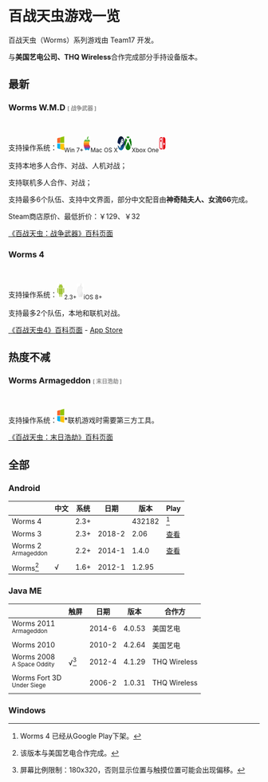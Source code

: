 <style>
img{display:inline; height:1em; width:1em}
.windows{background:url(windows.svg)}
.mac{background:url(mac.svg)}
.ios{background:url(ios.svg)}
.steam{background:url(steam.svg)}
.xbox{background:url(xbox.svg)}
.switch{background:url(nintendoswitch.svg)}
</style>

# 百战天虫游戏一览

百战天虫（Worms）系列游戏由 Team17 开发。

与**美国艺电公司、THQ Wireless**合作完成部分手持设备版本。

## 最新

### Worms W.M.D <span style="font-size:.68em; opacity:.5; ">[ 战争武器 ]</span>

![](https://steamcdn-a.akamaihd.net/steam/apps/327030/header.jpg)

支持操作系统：<img src="/img/os/windows.svg" style="height:2em" /><sub>Win 7+</sub><img src="/img/os/mac.svg" style="height:2em" /><sub>Mac OS X</sub><img src="/img/os/steam.svg" style="height:2em" /><img src="/img/os/xboxone.svg" style="height:2em"><sub>Xbox One</sub><img src="/img/os/nintendoswitch.svg" style="height:2em" />

支持本地多人合作、对战、人机对战；

支持联机多人合作、对战；

支持最多6个队伍、支持中文界面，部分中文配音由**神奇陆夫人、女流66**完成。

Steam商店原价、最低折价：￥129、￥32

[《百战天虫：战争武器》百科页面](wmd/index.md)

### Worms 4

![](https://is1-ssl.mzstatic.com/image/thumb/Purple49/v4/52/c7/8d/52c78dd7-2e99-255c-b7d1-63c3b2c56038/pr_source.png/434x0w.png)

支持操作系统：<img src="/img/os/android.svg" style="height:2em" /><sub>2.3+</sub><img src="/img/os/ios.svg" style="height:2em" /><sub>iOS 8+</sub>

支持最多2个队伍，本地和联机对战。

[《百战天虫4》百科页面]() - [App Store](https://apps.apple.com/cn/app/worms-4/id981535263)

## 热度不减

### Worms Armageddon <span style="font-size:.68em; opacity:.5; ">[ 末日浩劫 ]</span>

![](https://steamcdn-a.akamaihd.net/steam/apps/217200/header.jpg)

支持操作系统：<img src="/img/os/windows.svg" style="height:2em" />*联机游戏时需要第三方工具。

[《百战天虫：末日浩劫》百科页面](armageddon/index.md)

## 全部

### Android

|                                  | 中文 | 系统 | 日期   | 版本   | Play                                                         |
| -------------------------------- | ---- | ---- | ------ | ------ | ------------------------------------------------------------ |
| Worms 4                          |      | 2.3+ |        | 432182 | [^w4play]                                                    |
| Worms 3                          |      | 2.3+ | 2018-2 | 2.06   | [查看](https://play.google.com/store/apps/details?id=com.worms3.app) |
| Worms 2<br><sup>Armageddon</sup> |      | 2.2+ | 2014-1 | 1.4.0  | [查看](https://play.google.com/store/apps/details?id=com.worms2armageddon.app) |
| Worms[^wnaea]                    | √    | 1.6+ | 2012-1 | 1.2.95 |                                                              |

[^w4play]: Worms 4 已经从Google Play下架。
[^wnaea]: 该版本与美国艺电合作完成。

### Java ME

|                                         | 触屏         | 日期   | 版本   | 合作方       |
| --------------------------------------- | ------------ | ------ | ------ | ------------ |
| Worms 2011<br><sup>Armageddon</sup>     |              | 2014-6 | 4.0.53 | 美国艺电     |
| Worms 2010                              |              | 2010-2 | 4.2.64 | 美国艺电     |
| Worms 2008<br><sup>A Space Oddity</sup> | √[^w08touch] | 2012-4 | 4.1.29 | THQ Wireless |
| Worms Fort 3D<br><sup>Under Siege</sup> |              | 2006-2 | 1.0.31 | THQ Wireless |

[^datedisplay]: 显示的日期为游戏文件最新版的日期，而不是第一版本的发布日期。
[^w08touch]: 屏幕比例限制：180x320，否则显示位置与触摸位置可能会出现偏移。

### Windows

